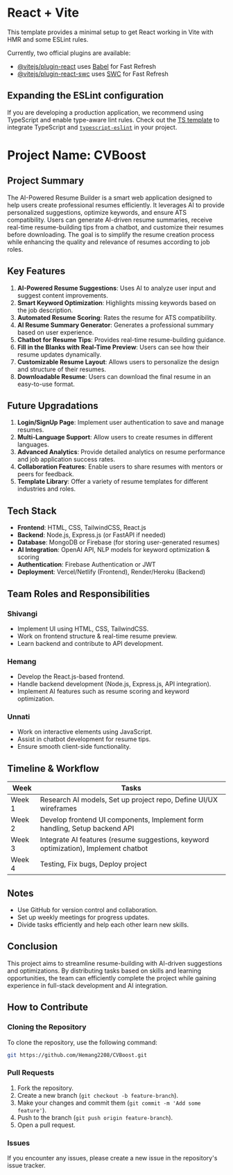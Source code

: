 # React + Vite

This template provides a minimal setup to get React working in Vite with HMR and some ESLint rules.

Currently, two official plugins are available:

- [@vitejs/plugin-react](https://github.com/vitejs/vite-plugin-react/blob/main/packages/plugin-react/README.md) uses [Babel](https://babeljs.io/) for Fast Refresh
- [@vitejs/plugin-react-swc](https://github.com/vitejs/vite-plugin-react-swc) uses [SWC](https://swc.rs/) for Fast Refresh

## Expanding the ESLint configuration

If you are developing a production application, we recommend using TypeScript and enable type-aware lint rules. Check out the [TS template](https://github.com/vitejs/vite/tree/main/packages/create-vite/template-react-ts) to integrate TypeScript and [`typescript-eslint`](https://typescript-eslint.io) in your project.


# Project Name: CVBoost

## Project Summary

The AI-Powered Resume Builder is a smart web application designed to help users create professional resumes efficiently. It leverages AI to provide personalized suggestions, optimize keywords, and ensure ATS compatibility. Users can generate AI-driven resume summaries, receive real-time resume-building tips from a chatbot, and customize their resumes before downloading. The goal is to simplify the resume creation process while enhancing the quality and relevance of resumes according to job roles.

## Key Features

1. **AI-Powered Resume Suggestions**: Uses AI to analyze user input and suggest content improvements.
2. **Smart Keyword Optimization**: Highlights missing keywords based on the job description.
3. **Automated Resume Scoring**: Rates the resume for ATS compatibility.
4. **AI Resume Summary Generator**: Generates a professional summary based on user experience.
5. **Chatbot for Resume Tips**: Provides real-time resume-building guidance.
6. **Fill in the Blanks with Real-Time Preview**: Users can see how their resume updates dynamically.
7. **Customizable Resume Layout**: Allows users to personalize the design and structure of their resumes.
8. **Downloadable Resume**: Users can download the final resume in an easy-to-use format.

## Future Upgradations

1. **Login/SignUp Page**: Implement user authentication to save and manage resumes.
2. **Multi-Language Support**: Allow users to create resumes in different languages.
3. **Advanced Analytics**: Provide detailed analytics on resume performance and job application success rates.
4. **Collaboration Features**: Enable users to share resumes with mentors or peers for feedback.
5. **Template Library**: Offer a variety of resume templates for different industries and roles.

## Tech Stack

- **Frontend**: HTML, CSS, TailwindCSS, React.js
- **Backend**: Node.js, Express.js (or FastAPI if needed)
- **Database**: MongoDB or Firebase (for storing user-generated resumes)
- **AI Integration**: OpenAI API, NLP models for keyword optimization & scoring
- **Authentication**: Firebase Authentication or JWT
- **Deployment**: Vercel/Netlify (Frontend), Render/Heroku (Backend)

## Team Roles and Responsibilities

### Shivangi

- Implement UI using HTML, CSS, TailwindCSS.
- Work on frontend structure & real-time resume preview.
- Learn backend and contribute to API development.

### Hemang

- Develop the React.js-based frontend.
- Handle backend development (Node.js, Express.js, API integration).
- Implement AI features such as resume scoring and keyword optimization.

### Unnati

- Work on interactive elements using JavaScript.
- Assist in chatbot development for resume tips.
- Ensure smooth client-side functionality.

## Timeline & Workflow

| Week   | Tasks                                                                               |
| ------ | ----------------------------------------------------------------------------------- |
| Week 1 | Research AI models, Set up project repo, Define UI/UX wireframes                    |
| Week 2 | Develop frontend UI components, Implement form handling, Setup backend API          |
| Week 3 | Integrate AI features (resume suggestions, keyword optimization), Implement chatbot |
| Week 4 | Testing, Fix bugs, Deploy project                                                   |

## Notes

- Use GitHub for version control and collaboration.
- Set up weekly meetings for progress updates.
- Divide tasks efficiently and help each other learn new skills.

## Conclusion

This project aims to streamline resume-building with AI-driven suggestions and optimizations. By distributing tasks based on skills and learning opportunities, the team can efficiently complete the project while gaining experience in full-stack development and AI integration.

## How to Contribute

### Cloning the Repository

To clone the repository, use the following command:

```bash
git https://github.com/Hemang2208/CVBoost.git
```

### Pull Requests

1. Fork the repository.
2. Create a new branch (`git checkout -b feature-branch`).
3. Make your changes and commit them (`git commit -m 'Add some feature'`).
4. Push to the branch (`git push origin feature-branch`).
5. Open a pull request.

### Issues

If you encounter any issues, please create a new issue in the repository's issue tracker.
